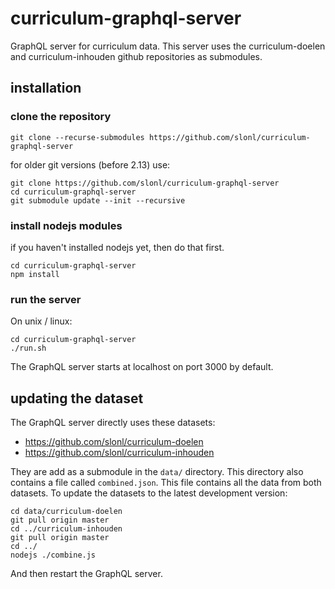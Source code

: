 # curriculum-graphql-server
GraphQL server for curriculum data. This server uses the curriculum-doelen and curriculum-inhouden github repositories as submodules.

## installation

### clone the repository

`git clone --recurse-submodules https://github.com/slonl/curriculum-graphql-server`

for older git versions (before 2.13) use:

```
git clone https://github.com/slonl/curriculum-graphql-server
cd curriculum-graphql-server
git submodule update --init --recursive
```

### install nodejs modules

if you haven't installed nodejs yet, then do that first.

```
cd curriculum-graphql-server
npm install
```

### run the server

On unix / linux:

```
cd curriculum-graphql-server
./run.sh
```

The GraphQL server starts at localhost on port 3000 by default.

## updating the dataset

The GraphQL server directly uses these datasets:
- https://github.com/slonl/curriculum-doelen
- https://github.com/slonl/curriculum-inhouden

They are add as a submodule in the `data/` directory. This directory also contains a file called `combined.json`. This file contains all the data from both datasets. To update the datasets to the latest development version:

```
cd data/curriculum-doelen
git pull origin master
cd ../curriculum-inhouden
git pull origin master
cd ../
nodejs ./combine.js
```

And then restart the GraphQL server.
